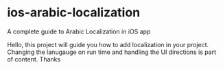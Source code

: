 # ios-arabic-localization
A complete guide to Arabic Localization in iOS app

Hello,
this project will guide you how to add localization in your project.
Changing the lanugauge on run time and handling the UI directions is part of content.
Thanks
